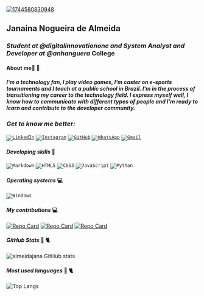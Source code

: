 <a href="https://ibb.co/LhsP0kTt"><img src="https://i.ibb.co/LhsP0kTt/1744580830948.jpg" alt="1744580830948" border="0"></a>
## Janaina Nogueira de Almeida 

### *Student at @digitalinnovationone and System Analyst and Developer at  @anhanguera* College

#### **About me**&#128154; &#128155;</p>
##### I'm a technology fan, I play video games, I'm caster on e-sports tournaments and I teach at a public school in Brazil. I'm in the process of transitioning my career to the technology field. I express myself well, I know how to communicate with different types of people and I'm ready to learn and contribute to the developer community.

### *Get to know me better:*


   <code>[![LinkedIn](https://img.shields.io/badge/LinkedIn-0077B5?style=for-the-badge&logo=linkedin&logoColor=white)](https://www.linkedin.com/in/janaina-almeida/)</code>
      </td>
    </tr>
    <tr>
      <td>
        <code>[![Instagram](https://img.shields.io/badge/-Instagram-%23E4405F?style=for-the-badge&logo=instagram&logoColor=white)](https://www.instagram.com/jana.almeidadev/)</code>
      </td>
    </tr>
    <tr>
      <td>
        <code>[![GitHub](https://img.shields.io/badge/GitHub-100000?style=for-the-badge&logo=github&logoColor=white)](https://github.com/almeidajana)</code>
      </td>
    </tr>
    <tr>
      <td>
	   <code>[![WhatsApp](https://img.shields.io/badge/WhatsApp-25D366?style=for-the-badge&logo=whatsapp&logoColor=white)](https://wa.me/5534992888524)</code>
      </td>
    </tr>
      <td>
	  <code>[![Gmail](https://img.shields.io/badge/Gmail-333333?style=for-the-badge&logo=gmail&logoColor=red)](mailto:jnalmeidadev)</code>
      </td>
    </tr>
      </tr>
      <td>

#### *Developing skills* &#129504;</p>
 <code>![Markdown](https://img.shields.io/badge/Markdown-000?style=for-the-badge&logo=markdown)</code>
      </td>
    </tr>
    <tr>
      <td>
        <code>![HTML5](https://img.shields.io/badge/HTML5-E34F26?style=for-the-badge&logo=html5&logoColor=white)</code>
        <code>![CSS3](https://img.shields.io/badge/CSS3-1572B6?style=for-the-badge&logo=css3&logoColor=white)</code>
	<code>![JavaScript](https://img.shields.io/badge/JavaScript-F7DF1E?style=for-the-badge&logo=javascript&logoColor=black)</code>
 	<code>![Python](https://img.shields.io/badge/python-3670A0?style=for-the-badge&logo=python&logoColor=ffdd54)</code>
          
              

#### *Operating systems* &#128187;</p>
<code>![Windows](https://img.shields.io/badge/Windows-000?style=for-the-badge&logo=windows&logoColor=2CA5E0)</code>
      </td>
    </tr>
    <tr>
      <td>

#### *My contributions* &#128187;</p>
[![Repo Card](https://github-readme-stats.vercel.app/api/pin/?username=almeidajana&repo=dio-lab-open-source&bg_color=000&border_color=30A3DC&show_icons=true&icon_color=30A3DC&title_color=E94D5F&text_color=FFF)](https://github.com/almeidajana/dio-lab-open-source)
[![Repo Card](https://github-readme-stats.vercel.app/api/pin/?username=almeidajana&repo=desafio-projeto-html-1-dio&bg_color=000&border_color=30A3DC&show_icons=true&icon_color=30A3DC&title_color=E94D5F&text_color=FFF)](https://github.com/almeidajana/desafio-projeto-html-1-dio)
[![Repo Card](https://github-readme-stats.vercel.app/api/pin/?username=almeidajana&repo=desafio-projeto-html-2-dio&bg_color=000&border_color=30A3DC&show_icons=true&icon_color=30A3DC&title_color=E94D5F&text_color=FFF)](https://github.com/almeidajana/desafio-projeto-html-2-dio)

#### *GitHub Stats* &#128025; &#128008;</p>

![almeidajana GitHub stats](https://github-readme-stats.vercel.app/api?username=almeidajana&theme=jolly)

#### *Most used languages* &#128025; &#128008;</p>

![Top Langs](https://github-readme-stats-git-masterrstaa-rickstaa.vercel.app/api/top-langs/?username=almeidajana&bg_color=000&border_color=30A3DC&title_color=E94D5F&text_color=FFF)

